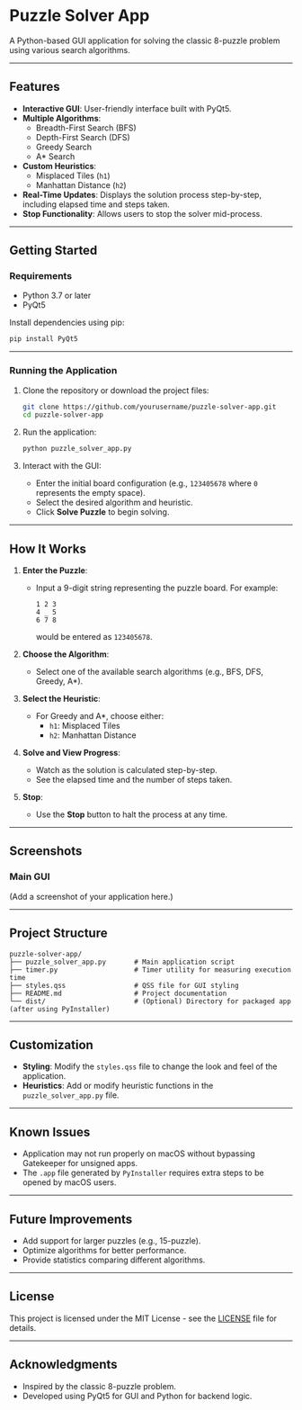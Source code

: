 # **Puzzle Solver App**

A Python-based GUI application for solving the classic 8-puzzle problem using various search algorithms.

---

## **Features**

- **Interactive GUI**: User-friendly interface built with PyQt5.
- **Multiple Algorithms**:
  - Breadth-First Search (BFS)
  - Depth-First Search (DFS)
  - Greedy Search
  - A* Search
- **Custom Heuristics**:
  - Misplaced Tiles (`h1`)
  - Manhattan Distance (`h2`)
- **Real-Time Updates**: Displays the solution process step-by-step, including elapsed time and steps taken.
- **Stop Functionality**: Allows users to stop the solver mid-process.

---

## **Getting Started**

### **Requirements**

- Python 3.7 or later
- PyQt5

Install dependencies using pip:
```bash
pip install PyQt5
```

---

### **Running the Application**

1. Clone the repository or download the project files:
   ```bash
   git clone https://github.com/yourusername/puzzle-solver-app.git
   cd puzzle-solver-app
   ```

2. Run the application:
   ```bash
   python puzzle_solver_app.py
   ```

3. Interact with the GUI:
   - Enter the initial board configuration (e.g., `123405678` where `0` represents the empty space).
   - Select the desired algorithm and heuristic.
   - Click **Solve Puzzle** to begin solving.

---

## **How It Works**

1. **Enter the Puzzle**:
   - Input a 9-digit string representing the puzzle board. For example:
     ```
     1 2 3
     4 _ 5
     6 7 8
     ```
     would be entered as `123405678`.

2. **Choose the Algorithm**:
   - Select one of the available search algorithms (e.g., BFS, DFS, Greedy, A*).

3. **Select the Heuristic**:
   - For Greedy and A*, choose either:
     - `h1`: Misplaced Tiles
     - `h2`: Manhattan Distance

4. **Solve and View Progress**:
   - Watch as the solution is calculated step-by-step.
   - See the elapsed time and the number of steps taken.

5. **Stop**:
   - Use the **Stop** button to halt the process at any time.

---

## **Screenshots**

### **Main GUI**
(Add a screenshot of your application here.)

---

## **Project Structure**

```
puzzle-solver-app/
├── puzzle_solver_app.py       # Main application script
├── timer.py                   # Timer utility for measuring execution time
├── styles.qss                 # QSS file for GUI styling
├── README.md                  # Project documentation
└── dist/                      # (Optional) Directory for packaged app (after using PyInstaller)
```

---

## **Customization**

- **Styling**: Modify the `styles.qss` file to change the look and feel of the application.
- **Heuristics**: Add or modify heuristic functions in the `puzzle_solver_app.py` file.

---

## **Known Issues**

- Application may not run properly on macOS without bypassing Gatekeeper for unsigned apps.
- The `.app` file generated by `PyInstaller` requires extra steps to be opened by macOS users.

---

## **Future Improvements**

- Add support for larger puzzles (e.g., 15-puzzle).
- Optimize algorithms for better performance.
- Provide statistics comparing different algorithms.

---

## **License**

This project is licensed under the MIT License - see the [LICENSE](LICENSE) file for details.

---

## **Acknowledgments**

- Inspired by the classic 8-puzzle problem.
- Developed using PyQt5 for GUI and Python for backend logic.
